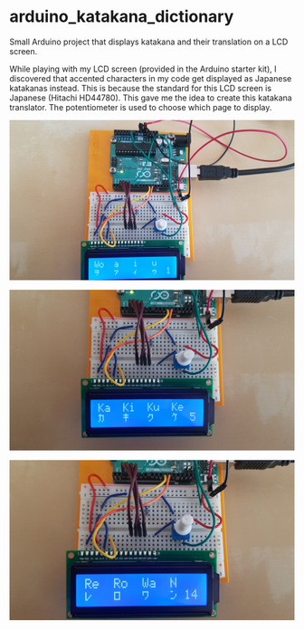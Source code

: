 # arduino_katakana_dictionary
Small Arduino project that displays katakana and their translation on a LCD screen.

While playing with my LCD screen (provided in the Arduino starter kit), I discovered that accented characters in my code get displayed as Japanese katakanas instead. This is because the standard for this LCD screen is Japanese (Hitachi HD44780). This gave me the idea to create this katakana translator. The potentiometer is used to choose which page to display.

![Circuit and page 1](/screenshots/page1.jpg?raw=true "Optional Title")

![Page 5](/screenshots/page5.jpg?raw=true "Optional Title")

![Page 14](/screenshots/page14.jpg?raw=true "Optional Title")
